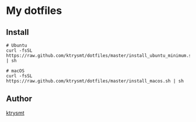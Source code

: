 # My dotfiles

## Install

```
# Ubuntu
curl -fsSL https://raw.github.com/ktrysmt/dotfiles/master/install_ubuntu_minimum.sh | sh

# macOS
curl -fsSL https://raw.github.com/ktrysmt/dotfiles/master/install_macos.sh | sh
```

## Author

[ktrysmt](https://github.com/ktrysmt)
